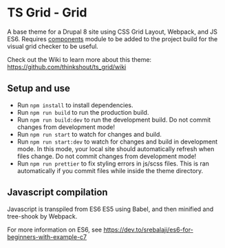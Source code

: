# TS Grid - Grid

A base theme for a Drupal 8 site using CSS Grid Layout, Webpack, and JS ES6.
Requires
[components](https://www.drupal.org/project/components) module to be added to
the project build for the visual grid checker to be useful.

Check out the Wiki to learn more about this theme:
https://github.com/thinkshout/ts_grid/wiki

## Setup and use

- Run `npm install` to install dependencies.
- Run `npm run build` to run the production build.
- Run `npm run build:dev` to run the development build. Do not commit changes
  from development mode!
- Run `npm run start` to watch for changes and build.
- Run `npm run start:dev` to watch for changes and build in development mode.
  In this mode, your local site should automatically refresh when files change.
  Do not commit changes from development mode!
- Run `npm run prettier` to fix styling errors in js/scss files. This is ran
  automatically if you commit files while inside the theme directory.

## Javascript compilation

Javascript is transpiled from ES6 ES5 using Babel, and then minified and
tree-shook by Webpack.

For more information on ES6, see https://dev.to/srebalaji/es6-for-beginners-with-example-c7
